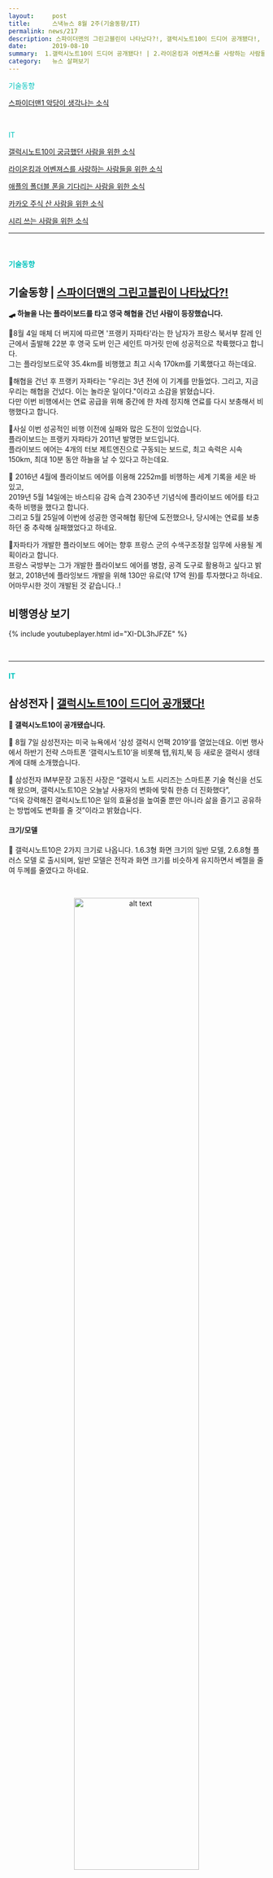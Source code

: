 ```yaml
---
layout:     post
title:      스낵뉴스 8월 2주(기술동향/IT) 
permalink: news/217
description: 스파이더맨의 그린고블린이 나타났다?!, 갤럭시노트10이 드디어 공개됐다!, 널 향한 종합선물? 디즈니가 종합 스트리밍 서비스를 내놓는대, 애플이 2021년에 폴더블 폰 내놓는다고?, 가즈아! 카카오가 2분기 호실적에 대한 발표를 했어
date:       2019-08-10
summary:  1.갤럭시노트10이 드디어 공개됐다! | 2.라이온킹과 어벤져스를 사랑하는 사람들을 위한 소식 | 그 외 애플,카카오 소식도 있어요!
category:   뉴스 살펴보기
---
```


<a href="#tech"></a><span style = "color: #00c3bd">기술동향</span>

[스파이더맨1 악당이 생각나는 소식](#spidermanViilian_tech_08_10)

<br>


<a href="#it"></a><span style = "color: #00c3bd">IT</span>

[갤럭시노트10이 궁금했던 사람을 위한 소식](#galaxynote10_it_08_10)

[라이온킹과 어벤져스를 사랑하는 사람들을 위한 소식](#disneyPlusBundle_it_08_10)

[애플의 폴더블 폰을 기다리는 사람을 위한 소식](#appleFoldablePhone_it_08_10)

[카카오 주식 산 사람을 위한 소식](#kakao2ndreport_it_08_10)

[시리 쓰는 사람을 위한 소식](#morethings_it_08_10)  

- - -

<br>


#### <a name="tech"></a><span style = "color: #00c3bd">기술동향</span>

## <a name="spidermanViilian_tech_08_10"></a>기술동향 | [스파이더맨의 그린고블린이 나타났다?!](https://news.naver.com/main/read.nhn?mode=LSD&mid=shm&sid1=105&oid=092&aid=0002167656)


<strong> 🛹 하늘을 나는 플라이보드를 타고 영국 해협을 건넌 사람이 등장했습니다.</strong>


📍8월 4일 매체 더 버지에 따르면 '프랭키 자파타'라는 한 남자가 프랑스 북서부 칼레 인근에서 출발해 22분 후 영국 도버 인근 세인트 마거릿 만에 성공적으로 착륙했다고 합니다.  
그는 플라잉보드로약 35.4km를 비행했고 최고 시속 170km를 기록했다고 하는데요.

📍해협을 건넌 후 프랭키 자파타는 "우리는 3년 전에 이 기계를 만들었다. 그리고, 지금 우리는 해협을 건넜다. 이는 놀라운 일이다."이라고 소감을 밝혔습니다.  
다만 이번 비행에서는 연료 공급을 위해 중간에 한 차례 정지해 연료를 다시 보충해서 비행했다고 합니다.

📍사실 이번 성공적인 비행 이전에 실패와 많은 도전이 있었습니다.  
플라이보드는 프랭키 자파타가 2011년 발명한 보드입니다.  
플라이보드 에어는 4개의 터보 제트엔진으로 구동되는 보드로, 최고 속력은 시속 150km, 최대 10분 동안 하늘을 날 수 있다고 하는데요.

📍 2016년 4월에 플라이보드 에어를 이용해 2252m를 비행하는 세계 기록을 세운 바 있고,  
2019년 5월 14일에는 바스티유 감옥 습격 230주년 기념식에 플라이보드 에어를 타고 축하 비행을 했다고 합니다.  
그리고 5월 25일에 이번에 성공한 영국해협 횡단에 도전했으나, 당시에는 연료를 보충하던 중 추락해 실패했었다고 하네요.

📍자파타가 개발한 플라이보드 에어는 향후 프랑스 군의 수색구조정찰 임무에 사용될 계획이라고 합니다.  
프랑스 국방부는 그가 개발한 플라이보드 에어를 병참, 공격 도구로 활용하고 싶다고 밝혔고, 2018년에 플라잉보드 개발을 위해 130만 유로(약 17억 원)를 투자했다고 하네요.  
어마무시한 것이 개발된 것 같습니다..!

## 비행영상 보기

{% include youtubeplayer.html id="XI-DL3hJFZE" %} 

<br>


- - -

#### <a name="it"></a><span style = "color: #00c3bd">IT</span>

## <a name="galaxynote10_it_08_10"></a>삼성전자 | [갤럭시노트10이 드디어 공개됐다!](http://www.bloter.net/archives/349070)

<strong> 📱 갤럭시노트10이 공개됐습니다.</strong>


📍  8월 7일 삼성전자는 미국 뉴욕에서 ‘삼성 갤럭시 언팩 2019’를 열었는데요. 
이번 행사에서 하반기 전략 스마트폰 ‘갤럭시노트10’을 비롯해 탭,워치,북 등 새로운 갤럭시 생태계에 대해 소개했습니다. 

📍 삼성전자 IM부문장 고동진 사장은 “갤럭시 노트 시리즈는 스마트폰 기술 혁신을 선도해 왔으며, 갤럭시노트10은 오늘날 사용자의 변화에 맞춰 한층 더 진화했다”,  
“더욱 강력해진 갤럭시노트10은 일의 효율성을 높여줄 뿐만 아니라 삶을 즐기고 공유하는 방법에도 변화를 줄 것”이라고 밝혔습니다.

#### 크기/모델

📍 갤럭시노트10은 2가지 크기로 나옵니다. 
1.6.3형 화면 크기의 일반 모델,
2.6.8형 플러스 모델
로 출시되며, 
일반 모델은 전작과 화면 크기를 비슷하게 유지하면서 베젤을 줄여 두께를 줄였다고 하네요.

<br>

<p align ="middle">    
 <img src="http://www.bloter.net/wp-content/uploads/2019/08/galaxy-note-10-glow-1.jpg" alt="alt text" width = "70%">
</p>


<br>


#### 스펙

📍 갤럭시노트10은 카메라 구멍을 제외하고 전면을 화면으로 가득 채운 ‘인피니티 O 디스플레이’가 적용됐습니다.   
다만 갤럭시S10 시리즈와 달리 화면 상단 중앙에 카메라가 탑재됐는데요. 

📍 또한 다이내믹 AMOLED 디스플레이를 적용했으며, 동영상 장면별로 색상을 최적해주는 다이내믹 톤 매핑을 지원합니다.   
해상도는   
1.갤럭시노트10 - 2280×1080,   
2.갤럭시노트10 플러스 - 3040×1440 
수준이라고 합니다.   
화면 내장형 지문 인식도 지원하네요.

📍 갤럭시노트는 LTE와 5G 모델로 나뉘는데요. 

일반 LTE 모델은 8GB 램 / 256GB 저장공간,     
5G 모델은 12GB 램, 256GB 저장공간을 제공합니다. 

플러스는 LTE, 5G 모델 공통으로, 
12GB 램/ 256GB or 512GB 저장공간을 제공합니다.

프로세서는 출시 지역에 따라 퀄컴 스냅드래곤 855 또는 삼성전자 엑시노스 9825 칩이 탑재됩니다.   
국내에는 5G 모델만 출시된다고 하네요.

#### 기능

📍 이번 갤럭시노트10의 가장 큰 특징은 S펜 기능입니다. 


<br>

<p align ="middle">    
 <img src="http://www.bloter.net/wp-content/uploads/2019/08/0806-DaVinci-S-Pen-KR.jpg" alt="alt text" width = "70%">
</p>


<br>

📍 1.저전력 블루투스(BLE)를 지원,
2.새로운 6축 자이로/가속도 센서 탑재, 
3.제스쳐 기능을 추가했습니다. 

갤럭시노트10에서는 '에어 액션' 기능이 추가돼 S펜의 움직임을 인식하고 개선된 원격 제어 기능을 지원한다고 합니다.

📍 S펜을 한 번 누르기, 두 번 누르기, 수평 동작, 수직 동작, 회전 등 총 다섯가지 동작을 인식한다고 합니다.   
또한 8월 7일 S펜의 모션 컨트롤 기능을 [SDK](http://itnovice1.blogspot.com/2019/01/api-sdk.html)로 공개해 개발자들이 활용할 수 있도록 시중에 풀었다고 하네요.

📍 S펜으로 작성한 손글씨는 워드/PDF/ 이미지 등 파일 형식으로 변환이 가능하다고 합니다.

📍 녹화 중인 영상 위에 S펜으로 그림을 그릴 수 있는 'AR 두들' 기능도 추가됐습니다.   
AR 스케치 기능으로 영상 배경에 그림을 그릴 수 있다고 합니다.

#### 카메라

📍 후면에는 트리플 카메라를 탑재했습니다. 
1200만화소 메인 렌즈/ 1600만화소 초광각 렌즈/ 1200만화소 망원 렌즈로 3개의 카메라로 구성됐습니다. 
카메라는 가로가 아닌 세로로 배열됐으며, 전면에는 1천만 화소 카메라 1개가 탑재됩니다.

📍 갤럭시노트10 플러스는 ToF(Time of Flight) 카메라를 탑재했는데,     
ToF 센서는 3D 카메라를 구현하는 방식 중 하나로 AR·VR 등 다양한 기능을 구현할 수 있습니다.

📍 실제 행사에서는 [인형을 3D 이미지로 변환해 해당 이미지가 사람의 움직임을 따라하는 모습](https://youtu.be/SXLDmF4uaLk?t=620)이 시연됐다고 하네요.

#### 배터리

📍 갤럭시노트10에는 3500mAh,   
갤럭시노트10 플러스에는 4300mAh 배터리가 탑재됩니다. 

📍 배터리는 지능형 최적화 기능이 적용돼 한번 충전으로 하루 종일 쓸 수 있는 수준이라고 하네요.   
갤럭시S10 시리즈와 마찬가지로 무선 배터리 공유 기능이 들어갑니다.  

📍 대신 이어폰 단자는 제거됐는데, 삼성전자는 여유 공간을 활용해 더 많은 양의 배터리를 탑재했다고 밝혔습니다.   
현재 USB 타입C 이어폰을 기본 제공하며, USB 타입C 포트를 3.5파이 이어폰 단자로 변환해주는 액세서리는 별도로 판매한다고 합니다. 

#### 가격 & 출시

📍 갤럭시노트10은 8월 23일부터 전세계 시장에 순차적으로 출시될 예정입니다.   
(미국 시장 기준) 
갤럭시노트10 
1.LTE 모델 - 949달러(약 115만원), 
2.5G 모델은 1049달러(약 127만원), 

갤럭시노트10 플러스 
1.LTE 모델 -  1099달러(약 133만원), 
2.5G 모델은 1299달러(약 157만원)
입니다. 

<br>

## 갤럭시노트10 언팩 하이라이트 영상 보기

{% include youtubeplayer.html id="SXLDmF4uaLk" %} 


<br>


- - -

## 소셜 플랫폼에서 스낵뉴스 받아보기

<a class="button_post_a" href="https://www.facebook.com/groups/2025149054465611/?ref=group_browse_new" onclick="ga('send', 'event', 'post', 'click', 'facebook');" ><button class="button_post_refer">페이스북 그룹 가기</button></a>
<a class="button_post_a" href="https://goo.gl/forms/wf7tAS667BXFi04k2" onclick="ga('send', 'event', 'post', 'click', 'kakao');" ><button class="button_post_refer" >카카오 오픈챗 가기</button></a>

- - -

<br>

## <a name="disneyPlusBundle_it_08_10"></a>디즈니 | [널 향한 종합선물? 디즈니가 종합 스트리밍 서비스를 내놓는대](https://news.naver.com/main/read.nhn?mode=LSD&mid=shm&sid1=105&oid=293&aid=0000024706)

<strong> 🎁 디즈니가 스트리밍 종합 선물세트를 내놓습니다.</strong>

📍8월 6일 디즈니 측은 실적 발표를 통해 디즈니가 훌루, ESPN+, 디즈니+ 등 스트리밍 서비스를 월 12.99달러에 묶음 제공한다는 내용을 공식 발표했습니다.

📍디즈니는 11월 12일 자체 스트리밍 서비스 디즈니 플러스를 출시할 예정인데요.  
현재 책정된 요금은 한달에 6.99달러입니다.  
현재 서비스되고 있는 훌루는 5.99달러, ESPN+는 4.99달러인데요.

📍만약 디즈니플러스가 12.99달러짜리 묶음 상품을 내놓는다면 이는 넷플릭스, 아마존 프라임 비디오 같은 경쟁 스트리밍 서비스보다 저렴한 요금 구조를 갖게 됩니다.

📍현재 이 종합세트는 미국에서 제공될 예정인데요.  
매체 더 버지는 "디즈니플러스가 글로벌에서 출시될 텐데,  
지역별로 콘텐츠 라이선스 문제 등이 있어 동일하게 묶음 상품을 내놓을지는 확실하지 않다”라고 밝혔습니다.  
디즈니 플러스는 나오면 꼭 써보고싶긴하네요.

<br>

## <a name="appleFoldablePhone_it_08_10"></a>애플 | [애플이 2021년에 폴더블 폰 내놓는다고?](https://news.naver.com/main/read.nhn?mode=LSD&mid=shm&sid1=105&oid=092&aid=0002167955)

<strong> 🍎 애플이 2021년 첫 폴더블 기기를 출시할 가능성이 높다고 합니다.</strong>

📍 8월 7일 매체 CNBC에 따르면 글로벌 투자은행 UBS는 최근 투자자 메모를 통해 “2020년에 애플의 첫 폴더블 제품이 출시 될 수도 있지만, 2021년이 더 가능성이 높다.”, "아이폰보다는 폴더블 아이패드가 더 먼저 나오게 될 것"이라고 전망했다고 합니다.

📍 UBS의 Evidence Lab이 진행한 설문 조사에 따르면, 대부분의 소비자들은 폴더블 기기에 대해 400 ~ 500달러의 비용을 추가로 지불할 의사가 있는 것으로 조사됐습니다.   
다만 애플 기기 구매자는 이보다는 조금 더 높은 수준인 600달러를 지불 할 의사가 있다고 하네요.

📍 다만 현재 삼성전자가 폴더블 디스플레이, 폴더블 기기 기술을 지배하고 있으며, 앞으로도 삼성이 스마트폰 공급업체로서 폴더블 기술 채택에 대한 방법을 주도하게 될 것이라고 전망했습니다. 

<br>

## <a name="kakao2ndreport_it_08_10"></a>카카오 | [가즈아! 카카오가 2분기 호실적에 대한 발표를 했어](https://news.naver.com/main/read.nhn?mode=LSD&mid=shm&sid1=105&oid=092&aid=0002167966)


<strong> 📈 카카오의 2분기 실적이 공개됐습니다.</strong>


📍 8월 8일 카카오는 2분기 실적발표 공시를 통해,   
연결 매출 7천 330억원,   
영업이익 405억원,   
당기순이익 310억원을 기록했다고 밝혔습니다. 

📍 매출은 전년 동기 대비 24% 증가했으며, 영업이익은 전년 동기 대비 47% 올랐고, 당기순이익은 전년 동기 대비 38% 상승한 실적입니다.

📍 따라서 올해 전체 매출은 3조원대로 올라설 것으로 예상됩니다. 
카카오는 2019년 초에 전년과 유사한 매출 23% 성장 목표를 언급했는데, 상반기 누적매출이 전년대비 26% 성장하며 목표 이상을 달성했다고 밝혔습니다.


<br>

<p align ="middle">    
 <img src="https://imgnews.pstatic.net/image/092/2019/08/08/0002167966_002_20190808151414478.jpg?type=w647
" alt="alt text" width = "90%">
</p>


<br>


#### 플랫폼 부문

📍 카카오는 2019년 5월 제한적으로 시작한 톡보드 광고의 성장성에 강한 기대감을 가지고 있습니다.
톡보드는 카카오톡 채팅목록 탭 상단에 도입된 광고 서비스인데요. 

📍 여민수 대표는 2분기 실적발표 컨퍼런스 콜에서 “톡보드는 제한적인 광고 노출에도 하루 평균 2억 ~ 3억원의 매출을 기록하고 있다”,   
“톡보드와 플러스친구, 알림톡 등 톡비즈를 더욱 성장시킬 것”이라고 밝혔습니다.

📍 3분기 중에는 톡보드를 공개 서비스로 전환한다는 계획이라고 합니다.  
이렇게 되면 모든 광고주들이 톡보드를 자유롭게 이용 가능해서 카카오는 더 큰 광고 수익을 기대할 수 있게 됩니다.


📍 또한 카카오는 카카오톡 플랫폼을 이용한 커머스 사업도 긍정적으로 전망했습니다.

📍 여민수 대표는 “구매자 수와 거래액이 함께 성장하는 모습을 보이고 있다”,   
“카톡만의 관계적 특성을 살린 ‘톡딜’이라는 새로운 공동 구매 서비스는 지난 6월 한 달 간의 베타 테스트 기간 동안 총 4만5천건의 거래가 개설됐고, 1만7천여개의 상품이 참여했으며, 6월 마지막 주 거래 성사율은 94%가 넘는 성과를 보여줬다”고 밝혔습니다.

#### 콘텐츠 부문


📍 음악 서비스 ‘멜론’은 유료 가입자와 매출 성장세를 견조하게 유지 중입니다.

📍 카카오에 따르면 멜론은 2분기 유료 가입자(508만 명)를 유지했습니다.   
매출의 경우 전분기 대비 5% 성장해 역대 최대 매출을 경신했다고 합니다.

📍 웹툰, 영화 서비스인 카카오페이지는 지적재산권(IP)을 중심으로 밸류체인 투자를 지속 확장한다고 밝혔습니다..

📍 “카카오페이지의 인도네시아 사업 부문은 4월 말 서비스 개편 이후 월 거래액이 꾸준히 확대되고 있다”,   
“앞으로도 음악, 드라마처럼 한국의 스토리 경쟁력이, 이야기 산업에서도 한류를 일으킬 수 있도록 사업을 전개해 나갈 것”이라고 밝혔습니다.


#### 금융 부문

📍 카카오는 카카오페이와 카카오뱅크를 통해 결제 및 금융 사업에서도 더 많은 성과를 예상했는데요.

📍 여민수 대표는 카카오뱅크 대주주가 된 만큼 “카카오뱅크가 금융, 은행이라는 새 영역에서 세상을 혁신하고 더 큰 은행으로 성장할 수 있도록 공동체 차원의 기술과 투자 협력을 확대하겠다”고 밝혔습니다.

📍 현재 카카오페이 2분기 거래액은 11.4조원, 상반기 기준으로는 22조원 규모입니다.   
배재현 투자전략실장은 “카카오페이는 하반기 트래픽과 수익 모두 상승할 것”,   
“보험 등 금융상품 라인업 확대 등으로 수익구조도 빠르게 개선되고 있어 손익분기점 달성은 예단하기 어렵지만 적자폭 감소가 예상된다”고 밝혔습니다.

#### 종합

📍 배재현 투자전략실장은 컨퍼런스 콜 마지막에 “2019년 카카오 전체 매출 3조원대 올라서며 연초 목표치 초과 달성할 것으로 예상된다”,   
"영업이익의 경우도 상반기 누적 영업이익이 이미 2018년 연간 영업이익의 93% 수준을 달성했다"고 밝혔습니다.

또한 "향후 2 ~ 3년간은 디지털 광고시장에서 영향력을 확대하고, 금융, 모빌리티, IP사업 등 신규 사업 부문을 통해 외형적 성장뿐 아니라, 그동안 투자해 키워온 신규 사업들의 수익성 개선으로 앞으로도 카카오 영업이익의 성장 여력은 풍부하다고 생각한다"고 마무리 했습니다. 

<br>

- - -

## <a name="morethings_it_08_10"></a>이런 IT 소식도 있어요

> [애플이 '시리' 녹음을 잠정 중단한대](https://news.naver.com/main/read.nhn?mode=LSD&mid=shm&sid1=105&oid=029&aid=0002544127)

> [아마존이 광고사업에 블록체인 적용을 추진한다고?](http://www.zdnet.co.kr/view/?no=20190808090427)

- - -

<br>


스낵뉴스에 건의할 점, 문의할 점이 있다면 언제든지 댓글 혹은 메일으로 주세요!
그리고 혹시 보신 스낵 뉴스가 괜찮았다면 아래 버튼을 눌러, 의견을 말씀해주실 수 있나요?

<a class="button_post_a" href="https://seanlion.typeform.com/to/giDc38" onclick="ga('send', 'event', 'post', 'click', 'survey_news');" ><button class="button_post_refer">의견 전달하러가기</button></a>


응원해주시는 모든 구독자님께 진심으로 감사드립니다!

